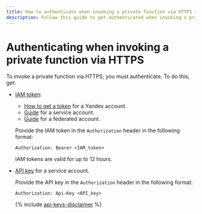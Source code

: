 ```yaml
---
title: How to authenticate when invoking a private function via HTTPS in {{ sf-full-name }}
description: Follow this guide to get authenticated when invoking a private function via HTTPS.
---
```


# Authenticating when invoking a private function via HTTPS

To invoke a private function via HTTPS, you must authenticate. To do this, get:

* [IAM token](../../../iam/concepts/authorization/iam-token.md):
    * [How to get a token](../../../iam/operations/iam-token/create.md) for a Yandex account.
    * [Guide](../../../iam/operations/iam-token/create-for-sa.md) for a service account.
    * [Guide](../../../iam/operations/iam-token/create-for-federation.md) for a federated account.

    Provide the IAM token in the `Authorization` header in the following format:
    ```
    Authorization: Bearer <IAM_token>
    ```
    IAM tokens are valid for up to 12 hours.

* [API key](../../../iam/operations/api-key/create) for a service account.

    Provide the API key in the `Authorization` header in the following format:
    ```
    Authorization: Api-Key <API_key>
    ```

    {% include [api-keys-disclaimer](../../../_includes/iam/api-keys-disclaimer.md) %}

